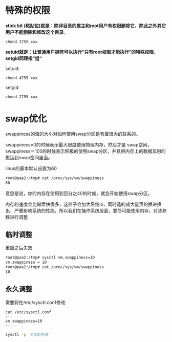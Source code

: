 # 特殊的权限

**stick bit (粘贴位)就是：除非目录的属主和root用户有权限删除它，除此之外其它用户不能删除和修改这个目录**。

```
chmod 1755 xxx
```

**setuid就是：让普通用户拥有可以执行“只有root权限才能执行”的特殊权限，setgid同理指”组“**

setuid:

```
chmod 4755 xxx
```

setgid:

```
chmod 2755 xxx
```

# swap优化

swappiness的值的大小对如何使用swap分区是有着很大的联系的。

swappiness=0的时候表示最大限度使用物理内存，然后才是 swap空间，swappiness＝100的时候表示积极的使用swap分区，并且把内存上的数据及时的搬运到swap空间里面。

linux的基本默认设置为60

```bash
root@paa2:/tmp# cat /proc/sys/vm/swappiness
60
```

意思是说，你的内存在使用到百分之40的时候，就会开始使用swap分区。

内存的速度会比磁盘快很多，这样子会加大系统io，同时造的成大量页的换进换出，严重影响系统的性能，所以我们在操作系统层面，要尽可能使用内存，对该参数进行调整



## 临时调整

重启之后失效

```bash
root@paa2:/tmp# sysctl vm.swappiness=10
vm.swappiness = 10
root@paa2:/tmp# cat /proc/sys/vm/swappiness
10
```

## 永久调整

需要将在/etc/sysctl.conf修改

```
cat /etc/sysctl.conf
···
vm.swappiness=10
···
```

```bash
sysctl -p  #立即生效
```

